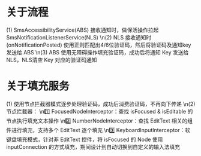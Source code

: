 # 关于流程
(1) SmsAccessibilityService(ABS) 接收通知时，做保活操作拉起 SmsNotificationListenerService(NLS)
\n(2) NLS 接收通知时 (onNotificationPosted) 使用正则匹配出4/6位验证码，然后将验证码及通知key发送给 ABS
\n(3) ABS 使用无障碍操作填充验证码，成功后将通知 Key 发送给 NLS，NLS清空 Key 对应的验证码通知

# 关于填充服务
(1) 使用节点拦截器模式逐步处理验证码，成功后消费验证码，不再向下传递
\n(2) 节点拦截器：
\n1️⃣ FocusedNodeInterceptor：查找 isFocused & isEditable 的节点执行填充文本操作
\n2️⃣ NumberNodeInterceptor：查找 EditText 相关的组件进行填充，支持多个 EditText 逐个填充
\n3️⃣ KeyboardInputInterceptor：软键盘填充模式，针对非 EditText 控件，将 isFocused 的 Node 使用 inputConnection 的方式填充，期间设计到自动切换到自定义的输入法填充  
